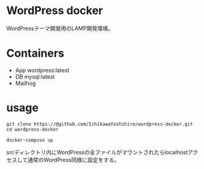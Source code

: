 # WordPress docker

WordPressテーマ開発用のLAMP開発環境。

# Containers

- App
  wordpress:latest
- DB
  mysql:latest
- Mailhog

# usage

```
git clone https://@github.com/IchikawaYoshihiro/wordpress-docker.git
cd wordpress-docker

docker-compose up
```
srcディレクトリ内にWordPressの全ファイルがマウントされたらlocalhostアクセスして通常のWordPress同様に設定をする。

